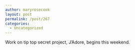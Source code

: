 ```yaml
---
author: maryrosecook
layout: post
permalink: /post/267
categories:
  - Uncategorized
---
```

Work on tip top secret project, J&#8217;Adore, begins this weekend.